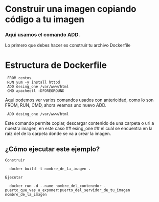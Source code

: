 # Construir una imagen copiando código a tu imagen

  ### Aqui usamos el comando ADD.

 Lo primero que debes hacer es construir tu archivo Dockerfile 


# Estructura de Dockerfile    

     FROM centos
     RUN yum -y install httpd
     ADD desing_one /var/www/html 
     CMD apachectl -DFOREGROUND
     
  Aqui podemos ver varios comandos usados con anterioidad, como lo son FROM, RUN, CMD, ahora veamos uno nuevo ADD.

     ADD desing_one /var/www/html 

  Este comando permite copiar, descargar contenido de una carpeta o url a nuestra imagen, en este caso ## esing_one  ## el cuál se encuentra en la raiz del de la carpeta donde se va a crear la imagen.

  ## ¿Cómo ejecutar este ejemplo?
  	
  	Construir

      docker build -t nombre_de_la_imagen .

  	Ejecutar

      docker run -d --name nombre_del_contenedor - puerto_que_vas_a_exponer:puerto_del_servidor_de_tu_imagen nombre_de_la_imagen  